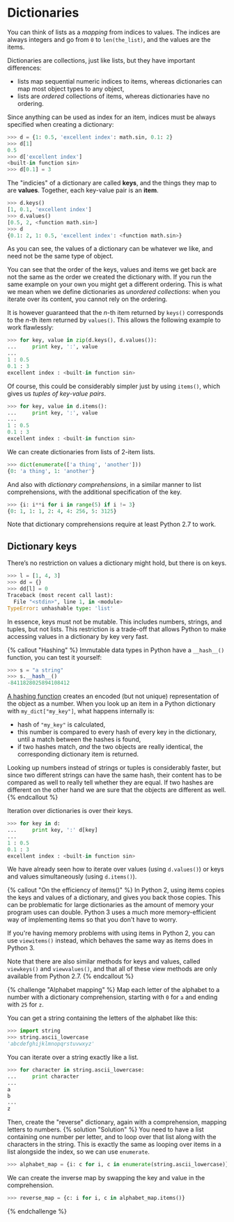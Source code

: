 # Dictionaries

You can think of lists as a _mapping_ from indices to values. The indices are
always integers and go from `0` to `len(the_list)`, and the values are the
items.

Dictionaries are collections, just like lists, but they have important
differences:

* lists map sequential numeric indices to items, whereas dictionaries can map
  most object types to any object,
* lists are _ordered_ collections of items, whereas dictionaries have no
  ordering.

Since anything can be used as index for an item, indices must be always
specified when creating a dictionary:

```python
>>> d = {1: 0.5, 'excellent index': math.sin, 0.1: 2}
>>> d[1]
0.5
>>> d['excellent index']
<built-in function sin>
>>> d[0.1] = 3
```

The "indicies" of a dictionary are called **keys**, and the things they map to
are **values**. Together, each key-value pair is an **item**.

```python
>>> d.keys()
[1, 0.1, 'excellent index']
>>> d.values()
[0.5, 2, <function math.sin>]
>>> d
{0.1: 2, 1: 0.5, 'excellent index': <function math.sin>}
```

As you can see, the values of a dictionary can be whatever we like, and need not
be the same type of object.

You can see that the order of the keys, values and items we get back are not the
same as the order we created the dictionary with. If you run the same example on
your own you might get a different ordering. This is what we mean when we define
dictionaries as _unordered collections_: when you iterate over its content, you
cannot rely on the ordering.

It is however guaranteed that the _n_-th item returned by `keys()` corresponds
to the _n_-th item returned by `values()`. This allows the following example
to work flawlessly:

```python
>>> for key, value in zip(d.keys(), d.values()):
...     print key, ':', value
...
1 : 0.5
0.1 : 3
excellent index : <built-in function sin>
```

Of course, this could be considerably simpler just by using `items()`, which
gives us _tuples of key-value pairs_.

```python
>>> for key, value in d.items():
...     print key, ':', value
...
1 : 0.5
0.1 : 3
excellent index : <built-in function sin>
```

We can create dictionaries from lists of 2-item lists.

```python
>>> dict(enumerate(['a thing', 'another']))
{0: 'a thing', 1: 'another'}
```

And also with _dictionary comprehensions_, in a similar manner to list
comprehensions, with the additional specification of the key.

```python
>>> {i: i**i for i in range(5) if i != 3}
{0: 1, 1: 1, 2: 4, 4: 256, 5: 3125}
```

Note that dictionary comprehensions require at least Python 2.7 to work.


## Dictionary keys

There’s no restriction on values a dictionary might hold, but there is on keys.

```python
>>> l = [1, 4, 3]
>>> dd = {}
>>> dd[l] = 0
Traceback (most recent call last):
  File "<stdin>", line 1, in <module>
TypeError: unhashable type: 'list'
```

In essence, keys must not be mutable. This includes numbers, strings, and
tuples, but not lists. This restriction is a trade-off that allows Python to
make accessing values in a dictionary by key very fast.

{% callout "Hashing" %}
Immutable data types in Python have a `__hash__()` function, you can test it
yourself:

```python
>>> s = "a string"
>>> s.__hash__()
-8411828025894108412
```

[A hashing function](https://en.wikipedia.org/wiki/Hash_function) creates an
encoded (but not unique) representation of the object as a number. When you
look up an item in a Python dictionary with `my_dict["my_key"]`, what happens
internally is:

* hash of `"my_key"` is calculated,
* this number is compared to every hash of every key in the dictionary, until a
  match between the hashes is found,
* if two hashes match, _and_ the two objects are really identical, the
  corresponding dictionary item is returned.

Looking up numbers instead of strings or tuples is considerably faster, but
since two different strings can have the same hash, their content has to be
compared as well to really tell whether they are equal. If two hashes are
different on the other hand we are sure that the objects are different as well.
{% endcallout %}

Iteration over dictionaries is over their keys.

```python
>>> for key in d:
...     print key, ':' d[key]
...
1 : 0.5
0.1 : 3
excellent index : <built-in function sin>
```

We have already seen how to iterate over values (using `d.values()`) or keys
and values simultaneously (using `d.items()`).

{% callout "On the efficiency of items()" %}
In Python 2, using items copies the keys and values of a dictionary, and gives
you back those copies. This can be problematic for large dictionaries as the
amount of memory your program uses can double. Python 3 uses a much more
memory-efficient way of implementing items so that you don't have to worry.

If you're having memory problems with using items in Python 2, you can use
`viewitems()` instead, which behaves the same way as items does in Python 3.

Note that there are also similar methods for keys and values, called
`viewkeys()` and `viewvalues()`, and that all of these view methods are only
available from
Python 2.7.
{% endcallout %}

{% challenge "Alphabet mapping" %}
Map each letter of the alphabet to a number with a dictionary comprehension,
starting with `0` for `a` and ending with `25` for `z`.

You can get a string containing the letters of the alphabet like this:

```python
>>> import string
>>> string.ascii_lowercase
'abcdefghijklmnopqrstuvwxyz'
```

You can iterate over a string exactly like a list.

```python
>>> for character in string.ascii_lowercase:
...     print character
...
a
b
...
z
```
Then, create the "reverse" dictionary, again with a comprehension, mapping
letters to numbers.
{% solution "Solution" %}
You need to have a list containing one number per letter, and to loop over that
list along with the characters in the string. This is exactly the same as
looping over items in a list alongside the index, so we can use `enumerate`.

```python
>>> alphabet_map = {i: c for i, c in enumerate(string.ascii_lowercase)}
```

We can create the inverse map by swapping the key and value in the
comprehension.

```python
>>> reverse_map = {c: i for i, c in alphabet_map.items()}
```
{% endchallenge %}
